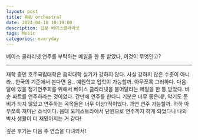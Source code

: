```yaml
---
layout: post
title: ANU orchestra?
date: 2024-04-18 10:19:00
description: 갑분 베이스클라리넷
tags: Music
categories: everyday
---
```


베이스 클라리넷 연주를 부탁하는 메일을 한 통 받았다, 이것이 무엇인고? 

<hr>

재학 중인 호주국립대학은 음악대학 실기가 강하지 않다. 사실 강하지 않은 수준이 아니라.. 한국의 기준에서 본다면 음.. 예원학교 입학이 가능할까. 아무쪼록 그러하다. 다음 달에 있을 정기연주회를 위해서 베이스 클라리넷을 불어달라는 메일을 한 통 받았다. 바순 파트를 연주하라는 것이었다. 간만에 연주를 한다니 기분은 너무 좋은데!, 악기도 준비가 되지 않았고 연주하는 곡목들은 너무 이상?적이었다. 과연 연주 가능할까. 하하 아무쪼록 재미난 소식이다. 음대 오케스트라에서 단원으로 연주까지 하게 되었다니 나의 박사 생활이 더 재밌어지는 거 같다! 

깊은 후기는 다음 주 연습을 다녀와서!


